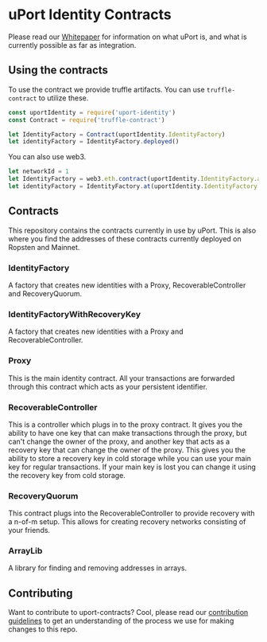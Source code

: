 # uPort Identity Contracts
Please read our [Whitepaper](http://whitepaper.uport.me) for information on what uPort is, and what is currently possible as far as integration.

<contract-deployments>

## Using the contracts
To use the contract we provide truffle artifacts. You can use `truffle-contract` to utilize these.
```javascript
const uportIdentity = require('uport-identity')
const Contract = require('truffle-contract')

let IdentityFactory = Contract(uportIdentity.IdentityFactory)
let identityFactory = IdentityFactory.deployed()
```
You can also use web3.
```javascript
let networkId = 1
let IdentityFactory = web3.eth.contract(uportIdentity.IdentityFactory.abi)
let identityFactory = IdentityFactory.at(uportIdentity.IdentityFactory.networks[networkId].address)
```

## Contracts
This repository contains the contracts currently in use by uPort. This is also where you find the addresses of these contracts currently deployed on Ropsten and Mainnet.

### IdentityFactory
A factory that creates new identities with a Proxy, RecoverableController and RecoveryQuorum.

### IdentityFactoryWithRecoveryKey
A factory that creates new identities with a Proxy and RecoverableController.

### Proxy
This is the main identity contract. All your transactions are forwarded through this contract which acts as your persistent identifier.

### RecoverableController
This is a controller which plugs in to the proxy contract. It gives you the ability to have one key that can make transactions through the proxy, but can't change the owner of the proxy, and another key that acts as a recovery key that can change the owner of the proxy. This gives you the ability to store a recovery key in cold storage while you can use your main key for regular transactions. If your main key is lost you can change it using the recovery key from cold storage.

### RecoveryQuorum
This contract plugs into the RecoverableController to provide recovery with a n-of-m setup. This allows for creating recovery networks consisting of your friends.

### ArrayLib
A library for finding and removing addresses in arrays.

## Contributing
Want to contribute to uport-contracts? Cool, please read our [contribution guidelines](./CONTRIBUTING.md) to get an understanding of the process we use for making changes to this repo.
